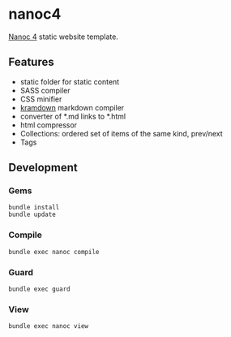 # nanoc4

[Nanoc 4](https://nanoc.ws/) static website template.

## Features

+ static folder for static content
+ SASS compiler
+ CSS minifier
+ [kramdown](https://kramdown.gettalong.org/) markdown compiler
+ converter of *.md links to *.html
+ html compressor
+ Collections: ordered set of items of the same kind, prev/next
+ Tags

## Development

### Gems

	bundle install
	bundle update

### Compile

    bundle exec nanoc compile

### Guard

	bundle exec guard

### View

    bundle exec nanoc view

